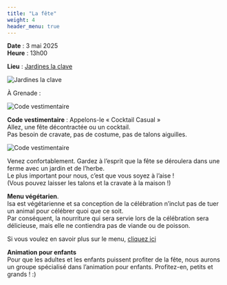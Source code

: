 ```yaml
---
title: "La fête"
weight: 4
header_menu: true
---
```


**Date** : 3 mai 2025 <br />
**Heure** : 13h00

**Lieu** : [Jardines la clave](https://maps.app.goo.gl/234ycG7ryKviRH7V6)

![Jardines la clave](/images/jardines3.jpeg)

À Grenade :

![Code vestimentaire](/images/granada.jpeg)

**Code vestimentaire** : Appelons-le « Cocktail Casual » <br/>
Allez, une fête décontractée ou un cocktail. <br/>
Pas besoin de cravate, pas de costume, pas de talons aiguilles. <br />

![Code vestimentaire](/images/dresscode.jpg)

Venez confortablement. Gardez à l’esprit que la fête se déroulera dans une ferme avec un jardin et de l’herbe. <br>
Le plus important pour nous, c’est que vous soyez à l’aise ! <br />
(Vous pouvez laisser les talons et la cravate à la maison !)

**Menu végétarien**. <br />
Isa est végétarienne et sa conception de la célébration n’inclut pas de tuer un animal pour célébrer quoi que ce soit. <br />
Par conséquent, la nourriture qui sera servie lors de la célébration sera délicieuse, mais elle ne contiendra pas de viande ou de poisson. <br />

Si vous voulez en savoir plus sur le menu, [cliquez ici](menu)

**Animation pour enfants** <br />
Pour que les adultes et les enfants puissent profiter de la fête, nous aurons un groupe spécialisé dans l’animation pour enfants. Profitez-en, petits et grands ! :)
